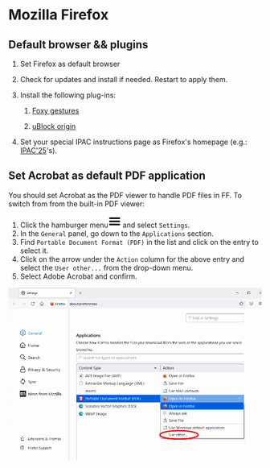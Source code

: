# Mozilla Firefox

## Default browser && plugins

1. Set Firefox as default browser

2. Check for updates and install if needed. Restart to apply them.

3. Install the following plug-ins:
   
     1. [Foxy gestures](https://addons.mozilla.org/en-US/firefox/addon/foxy-gestures/)
   
     2. [uBlock origin](https://addons.mozilla.org/en-US/firefox/addon/ublock-origin/)

4. Set your special IPAC instructions page as Firefox's homepage (e.g.: [IPAC'25](https://ipac-docs.jacow.org/PaperEditing/IPACs/IPAC25/)'s).

## Set Acrobat as default PDF application

You should set Acrobat as the PDF viewer to handle PDF files in FF. To switch from from the built-in PDF viewer: 

1. Click the hamburger menu![](img/hamburger-menu.png) and select `Settings`. 
2. In the `General` panel, go down to the `Applications` section. 
3. Find `Portable Document Format (PDF)` in the list and click on the entry to select it. 
4. Click on the arrow under the `Action` column for the above entry and select the `User other...` from the drop-down menu.
5. Select Adobe Acrobat and confirm.

![](img/firefox-pdf-application.png)
